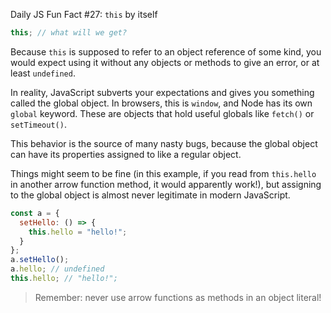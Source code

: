 Daily JS Fun Fact #27: `this` by itself

```js
this; // what will we get?
```

Because `this` is supposed to refer to an object reference of some kind, you would expect using it without any objects or methods to give an error, or at least `undefined`.

In reality, JavaScript subverts your expectations and gives you something called the global object. In browsers, this is `window`, and Node has its own `global` keyword. These are objects that hold useful globals like `fetch()` or `setTimeout()`.

This behavior is the source of many nasty bugs, because the global object can have its properties assigned to like a regular object.

Things might seem to be fine (in this example, if you read from `this.hello` in another arrow function method, it would apparently work!), but assigning to the global object is almost never legitimate in modern JavaScript.

```js
const a = {
  setHello: () => {
    this.hello = "hello!";
  }
};
a.setHello();
a.hello; // undefined
this.hello; // "hello!";
```

> Remember: never use arrow functions as methods in an object literal!
